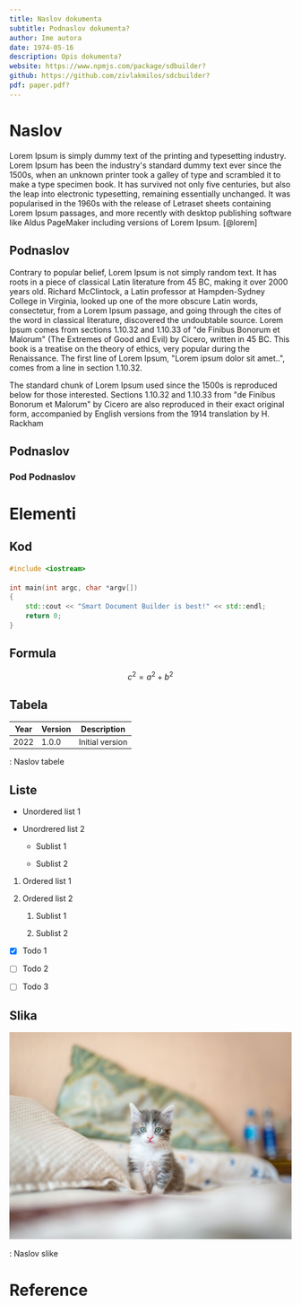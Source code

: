 ```yaml
---
title: Naslov dokumenta
subtitle: Podnaslov dokumenta?
author: Ime autora
date: 1974-05-16
description: Opis dokumenta?
website: https://www.npmjs.com/package/sdbuilder?
github: https://github.com/zivlakmilos/sdcbuilder?
pdf: paper.pdf?
---
```


# Naslov

Lorem Ipsum is simply dummy text of the printing and typesetting industry. Lorem Ipsum has been the industry's standard dummy text ever since the 1500s, when an unknown printer took a galley of type and scrambled it to make a type specimen book. It has survived not only five centuries, but also the leap into electronic typesetting, remaining essentially unchanged. It was popularised in the 1960s with the release of Letraset sheets containing Lorem Ipsum passages, and more recently with desktop publishing software like Aldus PageMaker including versions of Lorem Ipsum. [@lorem]

## Podnaslov

Contrary to popular belief, Lorem Ipsum is not simply random text. It has roots in a piece of classical Latin literature from 45 BC, making it over 2000 years old. Richard McClintock, a Latin professor at Hampden-Sydney College in Virginia, looked up one of the more obscure Latin words, consectetur, from a Lorem Ipsum passage, and going through the cites of the word in classical literature, discovered the undoubtable source. Lorem Ipsum comes from sections 1.10.32 and 1.10.33 of "de Finibus Bonorum et Malorum" (The Extremes of Good and Evil) by Cicero, written in 45 BC. This book is a treatise on the theory of ethics, very popular during the Renaissance. The first line of Lorem Ipsum, "Lorem ipsum dolor sit amet..", comes from a line in section 1.10.32.

The standard chunk of Lorem Ipsum used since the 1500s is reproduced below for those interested. Sections 1.10.32 and 1.10.33 from "de Finibus Bonorum et Malorum" by Cicero are also reproduced in their exact original form, accompanied by English versions from the 1914 translation by H. Rackham

## Podnaslov

### Pod Podnaslov

# Elementi

## Kod

```cpp
#include <iostream>

int main(int argc, char *argv[])
{
    std::cout << "Smart Document Builder is best!" << std::endl;
    return 0;
}
```

## Formula

$$
c^2 = a^2 + b^2
$$

## Tabela

| Year | Version | Description     |
| ---- | ------- | --------------- |
| 2022 | 1.0.0   | Initial version |

: Naslov tabele

## Liste

- Unordered list 1

- Unordrered list 2
  
  - Sublist 1
  
  - Sublist 2
1. Ordered list 1

2. Ordered list 2
   
   1. Sublist 1
   
   2. Sublist 2
- [x] Todo 1

- [ ] Todo 2

- [ ] Todo 3

## Slika

![](assets/13d580cb96dd15b24c1802b4f0236c3a10b6b168.jpg)

: Naslov slike

# Reference
